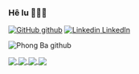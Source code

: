 ### Hê lu 👋👋👋

[![GitHub](https://i.stack.imgur.com/tskMh.png) github](https://github.com/phongtapcode)   [![Linkedin](https://i.stack.imgur.com/gVE0j.png) LinkedIn](https://www.linkedin.com/in/phong-nguyen-ba-1a421726b/)

![Phong Ba github](https://github-readme-stats.vercel.app/api?username=phongtapcode&show_icons=true&theme=radical&hide=contribs,prs,issues,env)

<a href="https://github.com/phongtapcode/DSA_PTIT-2023">
  <!-- Change the `github-readme-stats.anuraghazra1.vercel.app` to `github-readme-stats.vercel.app`  -->
  <img align="center" src="https://github-readme-stats.anuraghazra1.vercel.app/api/pin/?username=phongtapcode&repo=DSA_PTIT-2023&theme=tokyonight" />
</a>    

<a href="https://github.com/phongtapcode/GuesTheNumbers">
  <!-- Change the `github-readme-stats.anuraghazra1.vercel.app` to `github-readme-stats.vercel.app`  -->
  <img align="center" src="https://github-readme-stats.anuraghazra1.vercel.app/api/pin/?username=phongtapcode&repo=GuesTheNumbers&theme=cobalt" />
</a>
<a href="https://github.com/phongtapcode/CountingClock">
  <!-- Change the `github-readme-stats.anuraghazra1.vercel.app` to `github-readme-stats.vercel.app`  -->
  <img align="center" src="https://github-readme-stats.anuraghazra1.vercel.app/api/pin/?username=phongtapcode&repo=CountingClock&theme=highcontrast" />
</a>    

<a href="https://github.com/phongtapcode/nhac-NguyenBaPhong">
  <!-- Change the `github-readme-stats.anuraghazra1.vercel.app` to `github-readme-stats.vercel.app`  -->
  <img align="center" src="https://github-readme-stats.anuraghazra1.vercel.app/api/pin/?username=phongtapcode&repo=nhac-NguyenBaPhong&theme=dark" />
</a>
